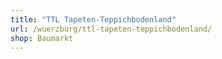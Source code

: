 ```yaml
---
title: "TTL Tapeten-Teppichbodenland"
url: /wuerzburg/ttl-tapeten-teppichbodenland/
shop: Baumarkt
---
```

